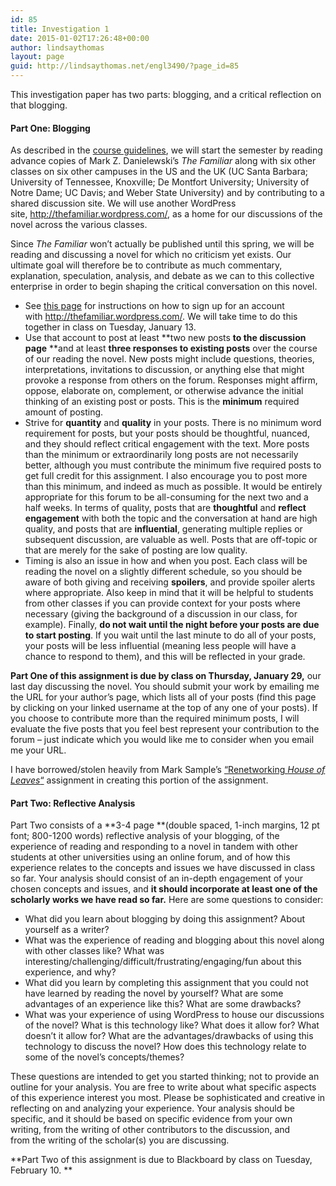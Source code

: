 ```yaml
---
id: 85
title: Investigation 1
date: 2015-01-02T17:26:48+00:00
author: lindsaythomas
layout: page
guid: http://lindsaythomas.net/engl3490/?page_id=85
---
```

This investigation paper has two parts: blogging, and a critical reflection on that blogging.

#### Part One: Blogging

As described in the <a title="Guidelines" href="http://lindsaythomas.net/engl3490/guidelines/" target="_blank">course guidelines</a>, we will start the semester by reading advance copies of Mark Z. Danielewski&#8217;s _The Familiar_ along with six other classes on six other campuses in the US and the UK (UC Santa Barbara; University of Tennessee, Knoxville; De Montfort University; University of Notre Dame; UC Davis; and Weber State University) and by contributing to a shared discussion site. We will use another WordPress site, <a href="http://thefamiliar.wordpress.com/" target="_blank">http://thefamiliar.wordpress.com/</a>, as a home for our discussions of the novel across the various classes.

Since _The Familiar_ won&#8217;t actually be published until this spring, we will be reading and discussing a novel for which no criticism yet exists. Our ultimate goal will therefore be to contribute as much commentary, explanation, speculation, analysis, and debate as we can to this collective enterprise in order to begin shaping the critical conversation on this novel.

  * See <a title="Signing Up for an Account with The Familiar" href="http://lindsaythomas.net/engl3490/the-familiar-sign-up/" target="_blank">this page</a> for instructions on how to sign up for an account with <a href="http://thefamiliar.wordpress.com/" target="_blank">http://thefamiliar.wordpress.com/</a>. We will take time to do this together in class on Tuesday, January 13.
  * Use that account to post at least **two new posts **to the discussion page** **and at least **three responses to existing posts** over the course of our reading the novel. New posts might include questions, theories, interpretations, invitations to discussion, or anything else that might provoke a response from others on the forum. Responses might affirm, oppose, elaborate on, complement, or otherwise advance the initial thinking of an existing post or posts. This is the **minimum** required amount of posting.
  * Strive for **quantity** and **quality** in your posts. There is no minimum word requirement for posts, but your posts should be thoughtful, nuanced, and they should reflect critical engagement with the text. More posts than the minimum or extraordinarily long posts are not necessarily better, although you must contribute the minimum five required posts to get full credit for this assignment. I also encourage you to post more than this minimum, and indeed as much as possible. It would be entirely appropriate for this forum to be all-consuming for the next two and a half weeks. In terms of quality, posts that are **thoughtful** and **reflect engagement** with both the topic and the conversation at hand are high quality, and posts that are **influential**, generating multiple replies or subsequent discussion, are valuable as well. Posts that are off-topic or that are merely for the sake of posting are low quality.
  * Timing is also an issue in how and when you post. Each class will be reading the novel on a slightly different schedule, so you should be aware of both giving and receiving **spoilers**, and provide spoiler alerts where appropriate. Also keep in mind that it will be helpful to students from other classes if you can provide context for your posts where necessary (giving the background of a discussion in our class, for example). Finally, **do not wait until the night before your posts are due to start posting**. If you wait until the last minute to do all of your posts, your posts will be less influential (meaning less people will have a chance to respond to them), and this will be reflected in your grade.

**Part One of this assignment is due by class on Thursday, January 29,** our last day discussing the novel. You should submit your work by emailing me the URL for your author&#8217;s page, which lists all of your posts (find this page by clicking on your linked username at the top of any one of your posts). If you choose to contribute more than the required minimum posts, I will evaluate the five posts that you feel best represent your contribution to the forum &#8211; just indicate which you would like me to consider when you email me your URL.

I have borrowed/stolen heavily from Mark Sample&#8217;s <a href="http://samplereality.com/gmu/postprint/guidelines/renetworking-house-of-leaves/" target="_blank">&#8220;Renetworking <em>House of Leaves</em>&#8220;</a> assignment in creating this portion of the assignment.

#### Part Two: Reflective Analysis

Part Two consists of a **3-4 page **(double spaced, 1-inch margins, 12 pt font; 800-1200 words) reflective analysis of your blogging, of the experience of reading and responding to a novel in tandem with other students at other universities using an online forum, and of how this experience relates to the concepts and issues we have discussed in class so far. Your analysis should consist of an in-depth engagement of your chosen concepts and issues, and **it should incorporate at least one of the scholarly works we have read so far.** Here are some questions to consider:

  * What did you learn about blogging by doing this assignment? About yourself as a writer?
  * What was the experience of reading and blogging about this novel along with other classes like? What was interesting/challenging/difficult/frustrating/engaging/fun about this experience, and why?
  * What did you learn by completing this assignment that you could not have learned by reading the novel by yourself? What are some advantages of an experience like this? What are some drawbacks?
  * What was your experience of using WordPress to house our discussions of the novel? What is this technology like? What does it allow for? What doesn&#8217;t it allow for? What are the advantages/drawbacks of using this technology to discuss the novel? How does this technology relate to some of the novel&#8217;s concepts/themes?

These questions are intended to get you started thinking; not to provide an outline for your analysis. You are free to write about what specific aspects of this experience interest you most. Please be sophisticated and creative in reflecting on and analyzing your experience. Your analysis should be specific, and it should be based on specific evidence from your own writing, from the writing of other contributors to the discussion, and from the writing of the scholar(s) you are discussing.

**Part Two of this assignment is due to Blackboard by class on Tuesday, February 10. **